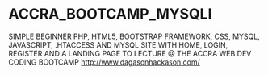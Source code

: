 # ACCRA_BOOTCAMP_MYSQLI
SIMPLE BEGINNER PHP, HTML5, BOOTSTRAP FRAMEWORK, CSS, MYSQL, JAVASCRIPT, .HTACCESS AND MYSQL SITE WITH HOME, LOGIN, REGISTER AND A LANDING PAGE TO LECTURE @ THE ACCRA WEB DEV CODING BOOTCAMP http://www.dagasonhackason.com/
